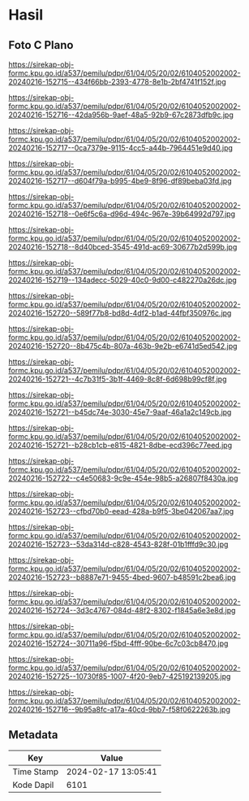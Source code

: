 # Hasil

## Foto C Plano

https://sirekap-obj-formc.kpu.go.id/a537/pemilu/pdpr/61/04/05/20/02/6104052002002-20240216-152715--434f66bb-2393-4778-8e1b-2bf4741f152f.jpg

https://sirekap-obj-formc.kpu.go.id/a537/pemilu/pdpr/61/04/05/20/02/6104052002002-20240216-152716--42da956b-9aef-48a5-92b9-67c2873dfb9c.jpg

https://sirekap-obj-formc.kpu.go.id/a537/pemilu/pdpr/61/04/05/20/02/6104052002002-20240216-152717--0ca7379e-9115-4cc5-a44b-7964451e9d40.jpg

https://sirekap-obj-formc.kpu.go.id/a537/pemilu/pdpr/61/04/05/20/02/6104052002002-20240216-152717--d604f79a-b995-4be9-8f96-df89beba03fd.jpg

https://sirekap-obj-formc.kpu.go.id/a537/pemilu/pdpr/61/04/05/20/02/6104052002002-20240216-152718--0e6f5c6a-d96d-494c-967e-39b64992d797.jpg

https://sirekap-obj-formc.kpu.go.id/a537/pemilu/pdpr/61/04/05/20/02/6104052002002-20240216-152718--8d40bced-3545-491d-ac69-30677b2d599b.jpg

https://sirekap-obj-formc.kpu.go.id/a537/pemilu/pdpr/61/04/05/20/02/6104052002002-20240216-152719--134adecc-5029-40c0-9d00-c482270a26dc.jpg

https://sirekap-obj-formc.kpu.go.id/a537/pemilu/pdpr/61/04/05/20/02/6104052002002-20240216-152720--589f77b8-bd8d-4df2-b1ad-44fbf350976c.jpg

https://sirekap-obj-formc.kpu.go.id/a537/pemilu/pdpr/61/04/05/20/02/6104052002002-20240216-152720--8b475c4b-807a-463b-9e2b-e6741d5ed542.jpg

https://sirekap-obj-formc.kpu.go.id/a537/pemilu/pdpr/61/04/05/20/02/6104052002002-20240216-152721--4c7b31f5-3b1f-4469-8c8f-6d698b99cf8f.jpg

https://sirekap-obj-formc.kpu.go.id/a537/pemilu/pdpr/61/04/05/20/02/6104052002002-20240216-152721--b45dc74e-3030-45e7-9aaf-46a1a2c149cb.jpg

https://sirekap-obj-formc.kpu.go.id/a537/pemilu/pdpr/61/04/05/20/02/6104052002002-20240216-152721--b28cb1cb-e815-4821-8dbe-ecd396c77eed.jpg

https://sirekap-obj-formc.kpu.go.id/a537/pemilu/pdpr/61/04/05/20/02/6104052002002-20240216-152722--c4e50683-9c9e-454e-98b5-a26807f8430a.jpg

https://sirekap-obj-formc.kpu.go.id/a537/pemilu/pdpr/61/04/05/20/02/6104052002002-20240216-152723--cfbd70b0-eead-428a-b9f5-3be042067aa7.jpg

https://sirekap-obj-formc.kpu.go.id/a537/pemilu/pdpr/61/04/05/20/02/6104052002002-20240216-152723--53da314d-c828-4543-828f-01b1fffd9c30.jpg

https://sirekap-obj-formc.kpu.go.id/a537/pemilu/pdpr/61/04/05/20/02/6104052002002-20240216-152723--b8887e71-9455-4bed-9607-b48591c2bea6.jpg

https://sirekap-obj-formc.kpu.go.id/a537/pemilu/pdpr/61/04/05/20/02/6104052002002-20240216-152724--3d3c4767-084d-48f2-8302-f1845a6e3e8d.jpg

https://sirekap-obj-formc.kpu.go.id/a537/pemilu/pdpr/61/04/05/20/02/6104052002002-20240216-152724--30711a96-f5bd-4fff-90be-6c7c03cb8470.jpg

https://sirekap-obj-formc.kpu.go.id/a537/pemilu/pdpr/61/04/05/20/02/6104052002002-20240216-152725--10730f85-1007-4f20-9eb7-425192139205.jpg

https://sirekap-obj-formc.kpu.go.id/a537/pemilu/pdpr/61/04/05/20/02/6104052002002-20240216-152716--9b95a8fc-a17a-40cd-9bb7-f58f0622263b.jpg


## Metadata

| Key        | Value               |
| ---------- | ------------------- |
| Time Stamp | 2024-02-17 13:05:41 |
| Kode Dapil | 6101                |



